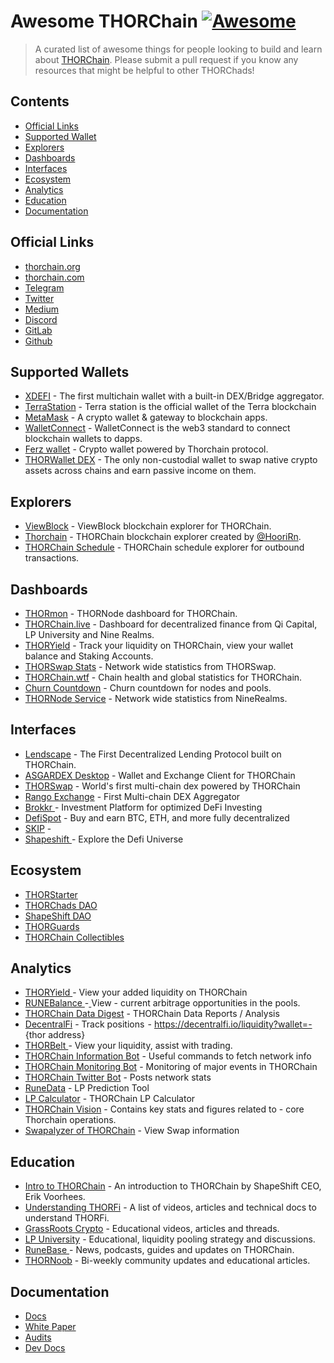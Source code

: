 # Awesome THORChain [![Awesome](https://awesome.re/badge.svg)](https://awesome.re)
> A curated list of awesome things for people looking to build and learn about [THORChain](https://thorchain.org).
> Please submit a pull request if you know any resources that might be helpful to other THORChads!

## Contents
- [Official Links](#official-links)
- [Supported Wallet](#supported-wallet)
- [Explorers](#explorers)
- [Dashboards](#dashboards)
- [Interfaces](#interfaces)
- [Ecosystem](#ecosystem)
- [Analytics](#analytics)
- [Education](#education)
- [Documentation](#documentation)

## Official Links
- [thorchain.org](http://thorchain.org)
- [thorchain.com](https://www.thorchain.com)
- [Telegram](https://t.me/thorchain\_org) 
- [Twitter](https://twitter.com/THORchain) 
- [Medium](https://medium.com/thorchain)
- [Discord](https://discord.gg/dqEHTHkrc5)
- [GitLab](https://gitlab.com/thorchain)
- [Github](https://github.com/thorchain)

## Supported Wallets
- [XDEFI](https://www.xdefi.io/) - The first multichain wallet with a built-in DEX/Bridge aggregator.
- [TerraStation](https://station.terra.money/) - Terra station is the official wallet of the Terra blockchain
- [MetaMask](https://metamask.io/) - A crypto wallet & gateway to blockchain apps.
- [WalletConnect](https://walletconnect.org/) - WalletConnect is the web3 standard to connect blockchain wallets to dapps.
- [Ferz wallet](https://ferz.com/) - Crypto wallet powered by Thorchain protocol.
- [THORWallet DEX](https://www.thorwallet.org/) - The only non-custodial wallet to swap native crypto assets across chains and earn passive income on them.
## Explorers
- [ViewBlock](https://viewblock.io/thorchain) - ViewBlock blockchain explorer for THORChain.
- [Thorchain](https://thorchain.net/) - THORChain blockchain explorer created by [@HooriRn](https://github.com/HooriRn).
- [THORChain Schedule](https://thorchain-scheduled-tx.web.app/) - THORChain schedule explorer for outbound transactions.

## Dashboards
- [THORmon](https://thorchain.network/) - THORNode dashboard for THORChain.
- [THORChain.live](https://thorchain.live/) - Dashboard for decentralized finance from Qi Capital, LP University and Nine Realms.
- [THORYield](https://app.thoryield.com/dashboard) - Track your liquidity on THORChain, view your wallet balance and Staking Accounts.
- [THORSwap Stats](https://app.thorswap.finance/stats) - Network wide statistics from THORSwap.
- [THORChain.wtf](https://thorchain.wtf/) - Chain health and global statistics for THORChain.
- [Churn Countdown](https://veado.github.io/thorchain-churn-countdown/) - Churn countdown for nodes and pools.
- [THORNode Service](https://dashboards.ninerealms.com/#thornode-service) - Network wide statistics from NineRealms.

## Interfaces
- [Lendscape](https://lendscape.so/) - The First Decentralized Lending Protocol built on THORChain.
- [ASGARDEX Desktop](https://github.com/thorchain/asgardex-electron/releases/)  - Wallet and Exchange Client for THORChain
- [THORSwap](https://thorswap.finance) - World's first multi-chain dex powered by THORChain
- [Rango Exchange](https://rango.exchange) - First Multi-chain DEX Aggregator
- [Brokkr ](https://app.brokkr.finance/#/)- Investment Platform for optimized DeFi Investing
- [DefiSpot](https://www.defispot.com/trade) - Buy and earn BTC, ETH, and more fully decentralized
- [SKIP](https://app.skip.exchange/) - 
- [Shapeshift ](https://shapeshift.com)- Explore the Defi Universe
## Ecosystem
- [THORStarter](https://thorstarter.org/)
- [THORChads DAO](https://thorchads.com/)
- [ShapeShift DAO](https://shapeshift.com/shapeshift-decentralize-airdrop)
- [THORGuards](https://www.thorguards.com/)
- [THORChain Collectibles](https://opensea.io/collection/thorchain-collectibles)

## Analytics
- [THORYield ](https://thoryield.com)- View your added liquidity on THORChain
- [RUNEBalance ](https://www.runebalance.com/#/pools)-[ ](https://www.runebalance.com/#/pools)View - current arbitrage opportunities in the pools.&#x20;
- [THORChain Data Digest](https://alexsimpson96.medium.com) - THORChain Data Reports / Analysis&#x20;
- [DecentralFi](https://decentralfi.io) - Track positions  - https://decentralfi.io/liquidity?wallet=- {thor address}
- [THORBelt ](https://www.thorbelt.com)-  View your liquidity, assist with trading.
- [THORChain Information Bot](https://t.me/thor\_infobot) - Useful commands to fetch network info
- [THORChain Monitoring Bot](https://t.me/thorchain\_alert) - Monitoring of major events in THORChain
- [THORChain Twitter Bot](https://twitter.com/thor\_bot) - Posts network stats
- [RuneData](https://runedata.info)  - LP Prediction Tool
- [LP Calculator](https://science.flipsidecrypto.com/thorchain/) - THORChain LP Calculator
- [THORChain Vision](https://thorchain.vision/console)  - Contains key stats and figures related to - core Thorchain operations.
- [Swapalyzer of THORChain](https://swapalyzer.ofthor.com) - View Swap information
## Education
- [Intro to THORChain](https://erikvoorhees.medium.com/an-introduction-to-thorchain-for-bitcoiners-3f621bf0028e) - An introduction to THORChain by ShapeShift CEO, Erik Voorhees.
- [Understanding THORFi](https://thorchain.org/getting-started/thorfi#docs) - A list of videos, articles and technical docs to understand THORFi.
- [GrassRoots Crypto](https://grassrootscrypto.io/) - Educational videos, articles and threads.
- [LP University](https://discord.gg/7q4cvFBf5k) - Educational, liquidity pooling strategy and discussions.
- [RuneBase ](https://www.runebase.org) - News, podcasts, guides and updates on THORChain.
- [THORNoob](https://medium.com/@THORNoob) - Bi-weekly community updates and educational articles.
## Documentation
- [Docs](https://docs.thorchain.org)
- [White Paper](https://github.com/thorchain/Resources/blob/master/Whitepapers/THORChain-Whitepaper-May2020.pdf) 
- [Audits](https://github.com/thorchain/Resources/tree/master/Audits)
- [Dev Docs](https://dev.thorchain.org/)